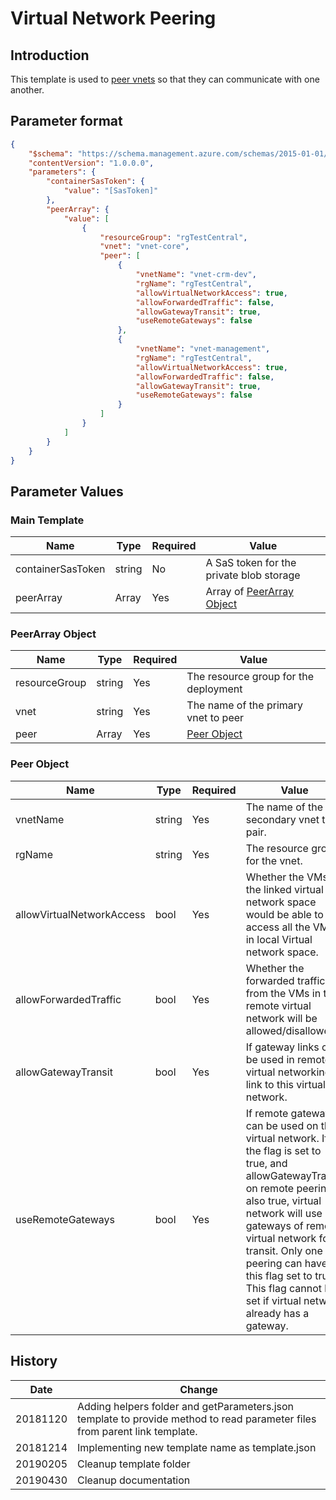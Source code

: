 
# Virtual Network Peering

## Introduction

This template is used to [peer vnets](https://docs.microsoft.com/en-us/azure/templates/microsoft.network/2018-11-01/virtualnetworks/virtualnetworkpeerings) so that they can communicate with one another.

## Parameter format

```JSON
{
    "$schema": "https://schema.management.azure.com/schemas/2015-01-01/deploymentParameters.json#",
    "contentVersion": "1.0.0.0",
    "parameters": {
        "containerSasToken": {
            "value": "[SasToken]"
        },
        "peerArray": {
            "value": [
                {
                    "resourceGroup": "rgTestCentral",
                    "vnet": "vnet-core",
                    "peer": [
                        {
                            "vnetName": "vnet-crm-dev",
                            "rgName": "rgTestCentral",
                            "allowVirtualNetworkAccess": true,
                            "allowForwardedTraffic": false,
                            "allowGatewayTransit": true,
                            "useRemoteGateways": false
                        },
                        {
                            "vnetName": "vnet-management",
                            "rgName": "rgTestCentral",
                            "allowVirtualNetworkAccess": true,
                            "allowForwardedTraffic": false,
                            "allowGatewayTransit": true,
                            "useRemoteGateways": false
                        }
                    ]
                }
            ]
        }
    }
}
```

## Parameter Values

### Main Template

|Name        |Type   |Required |Value                               |
|------------|-------|---------|------------------------------------|
|containerSasToken |string |No      |A SaS token for the private blob storage |
|peerArray |Array |Yes      |Array of [PeerArray Object](###peerarray-object) |

### PeerArray Object

|Name        |Type   |Required |Value                               |
|------------|-------|---------|------------------------------------|
|resourceGroup |string |Yes      |The resource group for the deployment |
|vnet |string |Yes      |The name of the primary vnet to peer  |
|peer |Array |Yes      |[Peer Object](###peer-object) |

### Peer Object

|Name        |Type   |Required |Value                               |
|------------|-------|---------|------------------------------------|
|vnetName |string |Yes      |The name of the secondary vnet to pair. |
|rgName |string |Yes      |The resource group for the vnet. |
|allowVirtualNetworkAccess |bool |Yes      |Whether the VMs in the linked virtual network space would be able to access all the VMs in local Virtual network space. |
|allowForwardedTraffic |bool |Yes      |Whether the forwarded traffic from the VMs in the remote virtual network will be allowed/disallowed.|
|allowGatewayTransit |bool |Yes      |If gateway links can be used in remote virtual networking to link to this virtual network. |
|useRemoteGateways |bool |Yes      |If remote gateways can be used on this virtual network. If the flag is set to true, and allowGatewayTransit on remote peering is also true, virtual network will use gateways of remote virtual network for transit. Only one peering can have this flag set to true. This flag cannot be set if virtual network already has a gateway.|

## History

|Date       | Change |
|-----------|-----------------------|
|20181120 | Adding helpers folder and getParameters.json template to provide method to read parameter files from parent link template.
|20181214 | Implementing new template name as template.json |
|20190205 | Cleanup template folder|
|20190430 | Cleanup documentation|